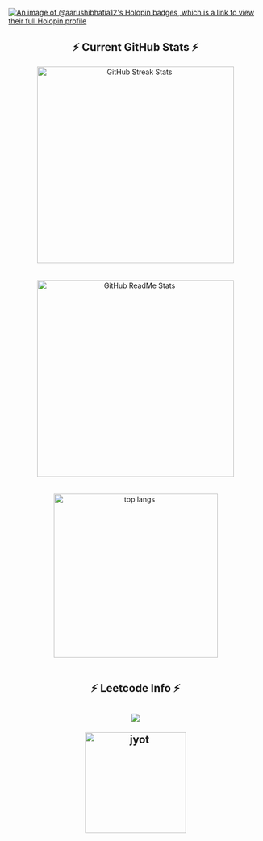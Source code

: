 [![An image of @aarushibhatia12's Holopin badges, which is a link to view their full Holopin profile](https://holopin.me/aarushibhatia12)](https://holopin.io/@aarushibhatia12)
<h2 align="center">⚡ Current GitHub Stats ⚡</h2>

<div align="center">
  <!-- Streak Stats -->
  <img 
    width="390" 
    src="https://streak-stats.demolab.com/?user=aarushibhatia12&count_private=true&theme=react&border_radius=10" 
    alt="GitHub Streak Stats" 
    style="margin-bottom: 20px;"/>
  
  <!-- ReadMe Stats -->
  <img 
    width="390" 
    src="https://github-readme-stats.vercel.app/api?username=aarushibhatia12&count_private=true&show_icons=true&theme=react&rank_icon=github&border_radius=10" 
    alt="GitHub ReadMe Stats" 
    style="margin-bottom: 20px;"/>

  <!-- Top Languages -->
<img width=325 align="center" src="https://github-readme-stats.vercel.app/api/top-langs/?username=aarushibhatia12&layout=compact&theme=react&border_radius=10" alt="top langs" />
</div>

<br/>
<h2 align="center">⚡ Leetcode Info ⚡<h2>  
<p align="center">

  <img  align=top flex-grow=1 src="https://leetcard.jacoblin.cool/aarushi_bhatia?theme=dark&font=Nunito&ext=heatmap" />  
  <p align="center">
  <a href="https://leetcode.com/aarushi_bhatia/" target="_blank"><img align="center" src="https://leetcode.com/static_assets/marketing/2024-50.gif" alt="jyot" height="200" width="200" /></a>
</p>
